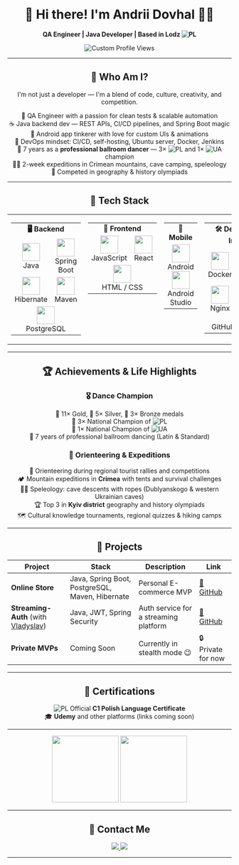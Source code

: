 <div align="center">

<h1>👋 Hi there! I'm Andrii Dovhal 👨‍💻</h1>
<p><b>QA Engineer | Java Developer | Based in Lodz  <img src="https://flagcdn.com/24x18/pl.png" alt="PL" /></b></p>

<div style="text-align: center;">
  <img src="https://advd.tech/views.svg" alt="Custom Profile Views" />
</div>

---

## 🧠 Who Am I?

<p>
  I'm not just a developer — I'm a blend of code, culture, creativity, and competition.
</p>

<p align="center">
  🧪 QA Engineer with a passion for clean tests & scalable automation<br/>
  ☕ Java backend dev — REST APIs, CI/CD pipelines, and Spring Boot magic<br/>
  📱 Android app tinkerer with love for custom UIs & animations<br/>
  🔧 DevOps mindset: CI/CD, self-hosting, Ubuntu server, Docker, Jenkins<br/>
  💃 7 years as a <b>professional ballroom dancer</b> — 3× <img src="https://flagcdn.com/24x18/pl.png" alt="PL" /> and 1× <img src="https://flagcdn.com/24x18/ua.png" alt="UA" /> champion<br/>
  🧗‍♂️ 2-week expeditions in Crimean mountains, cave camping, speleology<br/>
  🧠 Competed in geography & history olympiads
</p>

---

<h2 align="center">🧰 Tech Stack</h2>


<table align="center">
  <tr>
    <td valign="top" align="center">
      <table>
        <tr><td colspan="2" align="center"><strong>🖥️ Backend</strong></td></tr>
        <tr>
          <td align="center" width="100">
            <img src="https://cdn.jsdelivr.net/gh/devicons/devicon/icons/java/java-original.svg" width="40"/><br/>Java
          </td>
          <td align="center" width="100">
            <img src="https://cdn.jsdelivr.net/gh/devicons/devicon/icons/spring/spring-original.svg" width="40"/><br/>Spring Boot
          </td>
        </tr>
        <tr>
          <td align="center">
            <img src="https://cdn.jsdelivr.net/gh/devicons/devicon/icons/hibernate/hibernate-plain.svg" width="40"/><br/>Hibernate
          </td>
          <td align="center">
            <img src="https://cdn.jsdelivr.net/gh/devicons/devicon/icons/maven/maven-original.svg" width="40"/><br/>Maven
          </td>
        </tr>
        <tr>
          <td colspan="2" align="center">
            <img src="https://cdn.jsdelivr.net/gh/devicons/devicon/icons/postgresql/postgresql-original.svg" width="40"/><br/>PostgreSQL
          </td>
        </tr>
      </table>
    </td>
    <td valign="top" align="center">
      <table>
        <tr><td colspan="2" align="center"><strong>🎨 Frontend</strong></td></tr>
        <tr>
          <td align="center">
            <img src="https://cdn.jsdelivr.net/gh/devicons/devicon/icons/javascript/javascript-original.svg" width="40"/><br/>JavaScript
          </td>
          <td align="center">
            <img src="https://cdn.jsdelivr.net/gh/devicons/devicon/icons/react/react-original.svg" width="40"/><br/>React
          </td>
        </tr>
        <tr>
          <td colspan="2" align="center">
            <img src="https://cdn.jsdelivr.net/gh/devicons/devicon/icons/html5/html5-original.svg" width="40"/><br/>HTML / CSS
          </td>
        </tr>
      </table>
    </td>
    <td valign="top" align="center">
      <table>
        <tr><td colspan="2" align="center"><strong>📱 Mobile</strong></td></tr>
        <tr>
          <td align="center">
            <img src="https://cdn.jsdelivr.net/gh/devicons/devicon/icons/android/android-original.svg" width="40"/><br/>Android<br/>
            <img src="https://cdn.jsdelivr.net/gh/devicons/devicon/icons/androidstudio/androidstudio-original.svg" width="40"/><br/>Android Studio
          </td>
        </tr>
      </table>
    </td>
    <td valign="top" align="center">
      <table>
        <tr><td colspan="2" align="center"><strong>🛠️ DevOps & Infra</strong></td></tr>
        <tr>
          <td align="center">
            <img src="https://cdn.jsdelivr.net/gh/devicons/devicon/icons/docker/docker-original.svg" width="40"/><br/>Docker
          </td>
          <td align="center">
            <img src="https://cdn.jsdelivr.net/gh/devicons/devicon/icons/linux/linux-original.svg" width="40"/><br/>Linux / Bash
          </td>
        </tr>
        <tr>
          <td align="center">
            <img src="https://cdn.jsdelivr.net/gh/devicons/devicon/icons/nginx/nginx-original.svg" width="40"/><br/>Nginx
          </td>
          <td align="center">
            <img src="https://cdn.jsdelivr.net/gh/devicons/devicon/icons/jenkins/jenkins-original.svg" width="40"/><br/>Jenkins
          </td>
        </tr>
        <tr>
          <td colspan="2" align="center">
            <img src="https://img.shields.io/badge/GitHub%20Actions-2088FF?logo=github-actions&logoColor=white&style=flat-square" /><br/>GitHub Actions
          </td>
        </tr>
      </table>
    </td>
    <td valign="top" align="center">
      <table>
        <tr><td colspan="2" align="center"><strong>🧩 Tools</strong></td></tr>
        <tr>
          <td align="center">
            <img src="https://cdn.jsdelivr.net/gh/devicons/devicon/icons/github/github-original.svg" width="40"/><br/>GitHub
          </td>
          <td align="center">
            <img src="https://cdn.jsdelivr.net/gh/devicons/devicon/icons/intellij/intellij-original.svg" width="40"/><br/>IntelliJ
          </td>
        </tr>
        <tr>
          <td align="center">
            <img src="https://cdn.jsdelivr.net/gh/devicons/devicon/icons/vscode/vscode-original.svg" width="40"/><br/>VS Code
          </td>
          <td align="center">
            <img src="https://img.shields.io/badge/Postman-FF6C37?logo=postman&logoColor=white&style=flat-square" /><br/>Postman
          </td>
        </tr>
        <tr>
          <td colspan="2" align="center">
            <img src="https://img.shields.io/badge/Jira-0052CC?logo=jira&logoColor=white&style=flat-square" /><br/>Jira
          </td>
        </tr>
      </table>
    </td>
  </tr>
</table>

---

## 🏆 Achievements & Life Highlights

### 🎖️ Dance Champion
<p align="center">
🥇 11× Gold, 🥈 5× Silver, 🥉 3× Bronze medals<br/>
👑 3× National Champion of  <img src="https://flagcdn.com/24x18/pl.png" alt="PL" /> <br/>
👑 1× National Champion of  <img src="https://flagcdn.com/24x18/ua.png" alt="UA" /> <br/>
💃 7 years of professional ballroom dancing (Latin & Standard)<br/>
</p>

### 🧭 Orienteering & Expeditions
<p align="center">
🧭 Orienteering during regional tourist rallies and competitions<br/>
🏕 Mountain expeditions in <b>Crimea</b> with tents and survival challenges<br/>
🧗‍♂️ Speleology: cave descents with ropes (Dublyanskogo & western Ukrainian caves)<br/>
🏆 Top 3 in <b>Kyiv district</b> geography and history olympiads<br/>
🗺️ Cultural knowledge tournaments, regional quizzes & hiking camps<br/>
</p>

---

## 🚀 Projects

| Project | Stack | Description | Link |
|--------|-------|-------------|------|
| **Online Store** | Java, Spring Boot, PostgreSQL, Maven, Hibernate | Personal E-commerce MVP | [🔗 GitHub](https://github.com/ADovhal/WebShopOnline) |
| **Streaming-Auth** (with [Vladyslav](https://github.com/VladyslavDobrovolskyi)) | Java, JWT, Spring Security | Auth service for a streaming platform | [🔗 GitHub](https://github.com/VladyslavDobrovolskyi/streaming-auth) |
| **Private MVPs** | Coming Soon | Currently in stealth mode 😉 | 🔒 Private for now |

---

## 📜 Certifications
<p align="center">
  
</p>
<img src="https://flagcdn.com/24x18/pl.png" alt="PL" /> Official <b>C1 Polish Language Certificate</b> <br/>
🎓 <b>Udemy</b> and other platforms (links coming soon)<br/>
</p>

---

<p align="center">
  <img src="https://github-readme-stats.vercel.app/api?username=ADovhal&show_icons=true&theme=gruvbox" height="150"/>
  <img src="https://github-readme-stats.vercel.app/api/top-langs/?username=ADovhal&layout=compact&theme=gruvbox" height="150"/>
</p>

---

## 🔗 Contact Me

<p align="center">
  <a href="https://www.linkedin.com/in/andriidovhal/">
    <img src="https://img.shields.io/badge/LinkedIn-0077B5?style=flat&logo=linkedin&logoColor=white" />
  </a>
  <a></a>
  <a href="mailto:a.dovhal.std@gmail.com">
    <img src="https://img.shields.io/badge/Email-D14836?style=flat&logo=gmail&logoColor=white" />
  </a>
</p>

---

</div>

